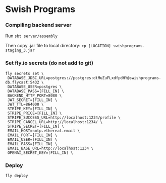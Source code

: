 # Swish Programs

### Compiling backend server

Run `sbt server/assembly`

Then copy .jar file to local directory: `cp [LOCATION] swishprograms-staging_3.jar`

### Set fly.io secrets (do not add to git)

```
fly secrets set \
 DATABASE_JDBC_URL=postgres://postgres:dtMuZuFLxdfpdHY@swishprograms-db.flycast:5432 \
 DATABASE_USER=postgres \
 DATABASE_PASS=[FILL_IN] \
 BACKEND_HTTP_PORT=8080 \
 JWT_SECRET=[FILL_IN] \
 JWT_TTL=864000 \
 STRIPE_KEY=[FILL_IN] \
 STRIPE_PRICE=[FILL_IN] \
 STRIPE_SUCCESS_URL=http://localhost:1234/profile \
 STRIPE_CANCEL_URL=http://localhost:1234/ \
 STRIPE_SECRET=[FILL_IN] \
 EMAIL_HOST=smtp.ethereal.email \
 EMAIL_PORT=[FILL_IN] \
 EMAIL_USER=[FILL_IN] \
 EMAIL_PASS=[FILL_IN] \
 EMAIL_BASE_URL=http://localhost:1234 \
 OPENAI_SECRET_KEY=[FILL_IN] \
```

### Deploy

`fly deploy`
